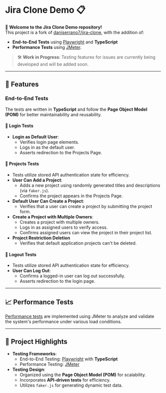 # Jira Clone Demo 📋

🚀 **Welcome to the Jira Clone Demo repository!**  
This project is a fork of [daniserrano7/jira-clone](https://github.com/daniserrano7/jira-clone), with the addition of:

- **End-to-End Tests** using [Playwright](https://playwright.dev/) and **TypeScript**
- **Performance Tests** using [JMeter](https://jmeter.apache.org/).

> 🛠️ **Work in Progress**: Testing features for issues are currently being developed and will be added soon.

---

## 🌟 Features

### End-to-End Tests

The tests are written in **TypeScript** and follow the **Page Object Model (POM)** for better maintainability and reusability.

#### **🔑 Login Tests**

- **Login as Default User**:
    - Verifies login page elements.
    - Logs in as the default user.
    - Asserts redirection to the Projects Page.

#### **📂 Projects Tests**
- Tests utilize stored API authentication state for efficiency.
- **User Can Add a Project**:
    - Adds a new project using randomly generated titles and descriptions (via `faker.js`).
    - Confirms the project appears in the Projects Page.
- **Default User Can Create a Project**:
    - Verifies that a user can create a project by submitting the project form.
- **Create a Project with Multiple Owners**:
    - Creates a project with multiple owners.
    - Logs in as assigned users to verify access.
    - Confirms assigned users can view the project in their project list.
- **Project Restriction Deletion**
    - Verifies that default application projects can't be deleted. 

#### **🚪 Logout Tests**
- Tests utilize stored API authentication state for efficiency.
- **User Can Log Out**:
    - Confirms a logged-in user can log out successfully.
    - Asserts redirection to the login page.
---
## 📈 Performance Tests

[Performance tests](https://github.com/DanielRamos84/jira-clone-testing-playwright-jmeter/blob/master/jmeter/README.md) are implemented using JMeter to analyze and validate the system's performance under various load conditions.

---

## 🎯 Project Highlights

- **Testing Frameworks**:
    - End-to-End Testing: [Playwright](https://playwright.dev/) with **TypeScript**
    - Performance Testing: [JMeter](https://jmeter.apache.org/)
- **Testing Design**:
    - Organized using the **Page Object Model (POM)** for scalability.
    - Incorporates **API-driven tests** for efficiency.
    - Utilizes `faker.js` for generating dynamic test data.